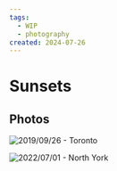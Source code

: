 ```yaml
---
tags:
  - WIP
  - photography
created: 2024-07-26
---
```


# Sunsets

## Photos

![2019/09/26 - Toronto](https://res.cloudinary.com/drwjkxxud/image/upload/v1722403327/MVIMG_20190926_192853_k2g7kw.jpg)

![2022/07/01 - North York](https://res.cloudinary.com/drwjkxxud/image/upload/v1721966365/7MB-DVYnQ62cjPdLPgbcJg_lrzqcu.jpg)

